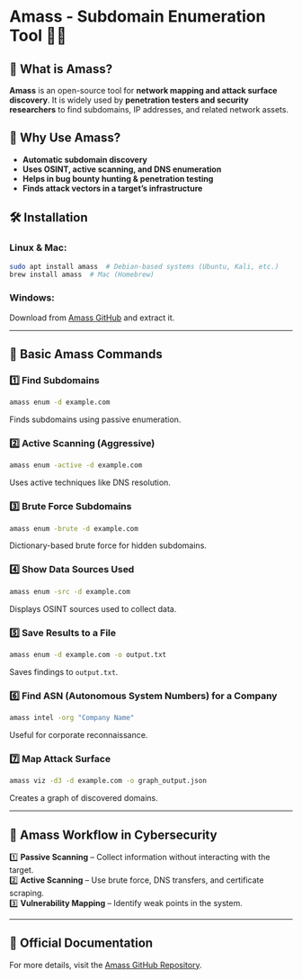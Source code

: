 # Amass - Subdomain Enumeration Tool 🕵️‍♂️

## 📌 What is Amass?
**Amass** is an open-source tool for **network mapping and attack surface discovery**. It is widely used by **penetration testers and security researchers** to find subdomains, IP addresses, and related network assets.

## 🚀 Why Use Amass?
- **Automatic subdomain discovery**
- **Uses OSINT, active scanning, and DNS enumeration**
- **Helps in bug bounty hunting & penetration testing**
- **Finds attack vectors in a target’s infrastructure**

## 🛠️ Installation
### Linux & Mac:
```bash
sudo apt install amass  # Debian-based systems (Ubuntu, Kali, etc.)
brew install amass  # Mac (Homebrew)
```
### Windows:
Download from [Amass GitHub](https://github.com/OWASP/Amass) and extract it.

---

## 🔎 Basic Amass Commands

### 1️⃣ Find Subdomains
```bash
amass enum -d example.com
```
Finds subdomains using passive enumeration.

### 2️⃣ Active Scanning (Aggressive)
```bash
amass enum -active -d example.com
```
Uses active techniques like DNS resolution.

### 3️⃣ Brute Force Subdomains
```bash
amass enum -brute -d example.com
```
Dictionary-based brute force for hidden subdomains.

### 4️⃣ Show Data Sources Used
```bash
amass enum -src -d example.com
```
Displays OSINT sources used to collect data.

### 5️⃣ Save Results to a File
```bash
amass enum -d example.com -o output.txt
```
Saves findings to `output.txt`.

### 6️⃣ Find ASN (Autonomous System Numbers) for a Company
```bash
amass intel -org "Company Name"
```
Useful for corporate reconnaissance.

### 7️⃣ Map Attack Surface
```bash
amass viz -d3 -d example.com -o graph_output.json
```
Creates a graph of discovered domains.

---

## 🔄 Amass Workflow in Cybersecurity
1️⃣ **Passive Scanning** – Collect information without interacting with the target.  
2️⃣ **Active Scanning** – Use brute force, DNS transfers, and certificate scraping.  
3️⃣ **Vulnerability Mapping** – Identify weak points in the system.  

---

## 🔗 Official Documentation  
For more details, visit the [Amass GitHub Repository](https://github.com/OWASP/Amass).

